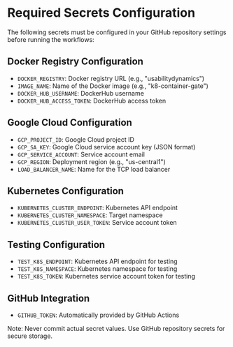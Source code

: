 # Required Secrets Configuration

The following secrets must be configured in your GitHub repository settings before running the workflows:

## Docker Registry Configuration
- `DOCKER_REGISTRY`: Docker registry URL (e.g., "usabilitydynamics")
- `IMAGE_NAME`: Name of the Docker image (e.g., "k8-container-gate")
- `DOCKER_HUB_USERNAME`: DockerHub username
- `DOCKER_HUB_ACCESS_TOKEN`: DockerHub access token

## Google Cloud Configuration
- `GCP_PROJECT_ID`: Google Cloud project ID
- `GCP_SA_KEY`: Google Cloud service account key (JSON format)
- `GCP_SERVICE_ACCOUNT`: Service account email
- `GCP_REGION`: Deployment region (e.g., "us-central1")
- `LOAD_BALANCER_NAME`: Name for the TCP load balancer

## Kubernetes Configuration
- `KUBERNETES_CLUSTER_ENDPOINT`: Kubernetes API endpoint
- `KUBERNETES_CLUSTER_NAMESPACE`: Target namespace
- `KUBERNETES_CLUSTER_USER_TOKEN`: Service account token

## Testing Configuration
- `TEST_K8S_ENDPOINT`: Kubernetes API endpoint for testing
- `TEST_K8S_NAMESPACE`: Kubernetes namespace for testing
- `TEST_K8S_TOKEN`: Kubernetes service account token for testing

## GitHub Integration
- `GITHUB_TOKEN`: Automatically provided by GitHub Actions

Note: Never commit actual secret values. Use GitHub repository secrets for secure storage.
